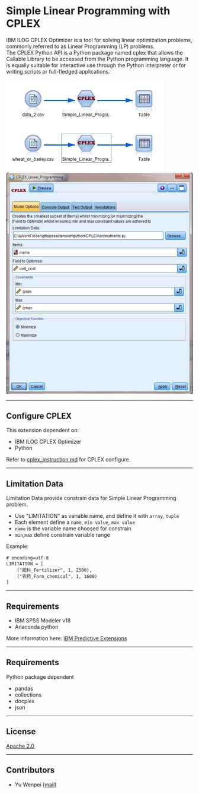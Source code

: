 # Simple Linear Programming with CPLEX

IBM ILOG CPLEX Optimizer is a tool for solving linear optimization problems, commonly referred to as Linear Programming (LP) problems.  
The CPLEX Python API is a Python package named cplex that allows the Callable Library to be accessed from the Python programming language. It is equally suitable for interactive use through the Python interpreter or for writing scripts or full-fledged applications.  

![stream](./screenshot/stream.jpg)
![node](./screenshot/node.jpg)

---
## Configure CPLEX
This extension dependent on:
 - IBM ILOG CPLEX Optimizer
 - Python

Refer to [cplex_instruction.md](cplex_instruction.md) for CPLEX configure.

---
## Limitation Data
Limitation Data provide constrain data for Simple Linear Programming problem.

- Use "LIMITATION" as variable name, and define it with `array`, `tuple`
- Each element define a `name`, `min value`, `max value`
- `name` is the variable name choosed for constrain
- `min`,`max` define constrain variable range

Example:
```
# encoding=utf-8
LIMITATION = [
    ("肥料_Fertilizer", 1, 2500),
    ("农药_Farm_chemical", 1, 1600)
]
```

---
## Requirements

- IBM SPSS Modeler v18
- Anaconda python 

More information here: [IBM Predictive Extensions][2]

---
## Requirements
Python package dependent
- pandas
- collections
- docplex
- json
---
## License

[Apache 2.0][1]

---
## Contributors
- Yu Wenpei [(mail)](yuwenp@cn.ibm.com)

[1]:http://www.apache.org/licenses/LICENSE-2.0.html
[2]:https://developer.ibm.com/predictiveanalytics/downloads/#tab2